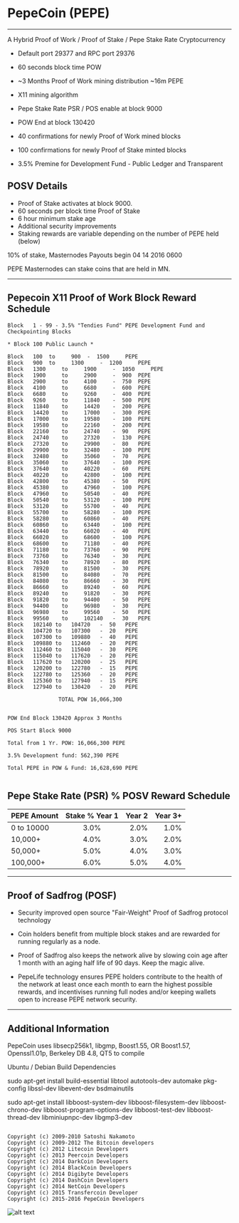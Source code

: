 PepeCoin (PEPE)
===============
-------------------------------------------
A Hybrid Proof of Work / Proof of Stake / Pepe Stake Rate Cryptocurrency


 - Default port 29377 and RPC port 29376

 - 60 seconds block time POW
 - ~3 Months Proof of Work mining distribution ~16m PEPE
 - X11 mining algorithm
 - Pepe Stake Rate PSR / POS enable at block 9000
 - POW End at block 130420

 - 40 confirmations for newly Proof of Work mined blocks
 - 100 confirmations for newly Proof of Stake minted blocks
 - 3.5% Premine for Development Fund - Public Ledger and Transparent

  POSV Details
 ------------
  - Proof of Stake activates at block 9000.
  - 60 seconds per block time Proof of Stake
  - 6 hour minimum stake age
  - Additional security improvements
  - Staking rewards are variable depending on the number of PEPE held (below)

10% of stake, Masternodes Payouts begin 04 14 2016 0600

PEPE Masternodes can stake coins that are held in MN.

-------------------------------------------

Pepecoin X11 Proof of Work Block Reward Schedule
------------------------------------------------
```
Block   1 - 99 - 3.5% "Tendies Fund" PEPE Development Fund and Checkpointing Blocks

* Block 100 Public Launch *

Block	100	 to 	900	 - 	1500 	 PEPE
Block	900	 to 	1300	 - 	1200 	 PEPE
Block	1300	 to 	1900	 - 	1050 	 PEPE
Block	1900	 to 	2900	 - 	900	 PEPE
Block	2900	 to 	4100	 - 	750	 PEPE
Block	4100	 to 	6680	 - 	600	 PEPE
Block	6680	 to 	9260	 - 	400	 PEPE
Block	9260	 to 	11840	 - 	500	 PEPE
Block	11840	 to 	14420	 - 	200	 PEPE
Block	14420	 to 	17000	 - 	300	 PEPE
Block	17000	 to 	19580	 - 	100	 PEPE
Block	19580	 to 	22160	 - 	200	 PEPE
Block	22160	 to 	24740	 - 	90	 PEPE
Block	24740	 to 	27320	 - 	130	 PEPE
Block	27320	 to 	29900	 - 	80	 PEPE
Block	29900	 to 	32480	 - 	100	 PEPE
Block	32480	 to 	35060	 - 	70	 PEPE
Block	35060	 to 	37640	 - 	100	 PEPE
Block	37640	 to 	40220	 - 	60	 PEPE
Block	40220	 to 	42800	 - 	100	 PEPE
Block	42800	 to 	45380	 - 	50	 PEPE
Block	45380	 to 	47960	 - 	100	 PEPE
Block	47960	 to 	50540	 - 	40	 PEPE
Block	50540	 to 	53120	 - 	100	 PEPE
Block	53120	 to 	55700	 - 	40	 PEPE
Block	55700	 to 	58280	 - 	100	 PEPE
Block	58280	 to 	60860	 - 	40	 PEPE
Block	60860	 to 	63440	 - 	100	 PEPE
Block	63440	 to 	66020	 - 	40	 PEPE
Block	66020	 to 	68600	 - 	100	 PEPE
Block	68600	 to 	71180	 - 	40	 PEPE
Block	71180	 to 	73760	 - 	90	 PEPE
Block	73760	 to 	76340	 - 	30	 PEPE
Block	76340	 to 	78920	 - 	80	 PEPE
Block	78920	 to 	81500	 - 	30	 PEPE
Block	81500	 to 	84080	 - 	70	 PEPE
Block	84080	 to 	86660	 - 	30	 PEPE
Block	86660	 to 	89240	 - 	60	 PEPE
Block	89240	 to 	91820	 - 	30	 PEPE
Block	91820	 to 	94400	 - 	50	 PEPE
Block	94400	 to 	96980	 - 	30	 PEPE
Block	96980	 to 	99560	 - 	50	 PEPE
Block	99560	 to 	102140	 - 	30	 PEPE
Block	102140 to 	104720	 - 	50	 PEPE
Block	104720 to 	107300	 - 	20	 PEPE
Block	107300 to 	109880	 - 	40	 PEPE
Block	109880 to 	112460	 - 	20	 PEPE
Block	112460 to 	115040	 - 	30	 PEPE
Block	115040 to 	117620	 - 	20	 PEPE
Block	117620 to 	120200	 - 	25	 PEPE
Block	120200 to 	122780	 - 	15	 PEPE
Block	122780 to 	125360	 - 	20	 PEPE
Block	125360 to 	127940	 - 	15	 PEPE
Block	127940 to 	130420	 - 	20	 PEPE

				TOTAL POW 16,066,300


POW End Block 130420 Approx 3 Months

POS Start Block 9000

Total from 1 Yr. POW: 16,066,300 PEPE

3.5% Development fund: 562,390 PEPE

Total PEPE in POW & Fund: 16,628,690 PEPE


```


Pepe Stake Rate (PSR) %  POSV Reward Schedule
---------------------------------

| PEPE Amount    | Stake % Year 1|  Year 2  |  Year 3+ |
|:-------------|:-------------:|------------:|------------:|
 |0 to 10000  |  3.0%|  2.0% | 1.0% |
 |10,000+     |  4.0%| 3.0% | 2.0% |
 |50,000+  | 5.0% | 4.0% | 3.0% |
 |100,000+ |    6.0% | 5.0% | 4.0% |

----------------------------------


Proof of Sadfrog (POSF)
----------------
 - Security improved open source "Fair-Weight" Proof of Sadfrog protocol technology

 - Coin holders benefit from multiple block stakes and are rewarded for running regularly as a node.

 - Proof of Sadfrog also  keeps the network alive by slowing coin age after 1 month with an aging half life of 90 days. Keep the magic alive.

 - PepeLife technology ensures PEPE holders contribute to the health of the network at least once each month to earn the highest possible rewards, and incentivises running full nodes and/or keeping wallets open to increase PEPE network security.

 -------------------------------
Additional Information
------------------------------

PepeCoin uses libsecp256k1, libgmp, Boost1.55, OR Boost1.57, Openssl1.01p, Berkeley DB 4.8, QT5 to compile

Ubuntu / Debian Build Dependencies

sudo apt-get install build-essential libtool autotools-dev automake pkg-config libssl-dev libevent-dev bsdmainutils

sudo apt-get install libboost-system-dev libboost-filesystem-dev libboost-chrono-dev libboost-program-options-dev libboost-test-dev libboost-thread-dev libminiupnpc-dev libgmp3-dev


```

Copyright (c) 2009-2010 Satoshi Nakamoto
Copyright (c) 2009-2012 The Bitcoin developers
Copyright (c) 2012 Litecoin Developers
Copyright (c) 2013 Peercoin Developers
Copyright (c) 2014 DarkCoin Developers
Copyright (c) 2014 BlackCoin Developers
Copyright (c) 2014 Digibyte Developers
Copyright (c) 2014 DashCoin Developers
Copyright (c) 2014 NetCoin Developers
Copyright (c) 2015 Transfercoin Developer
Copyright (c) 2015-2016 PepeCoin Developers

 ```

![alt text](http://i2.kym-cdn.com/photos/images/newsfeed/000/095/218/feels-good-man.jpg "Pepe approves")
